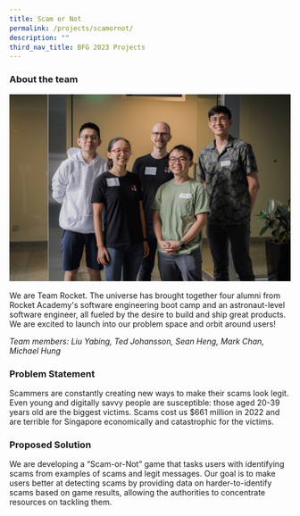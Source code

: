 ```yaml
---
title: Scam or Not
permalink: /projects/scamornot/
description: ""
third_nav_title: BFG 2023 Projects
---
```

### About the team

![](/images/team%20rocket.jpeg)

We are Team Rocket. The universe has brought together four alumni from Rocket Academy's software engineering boot camp and an astronaut-level software engineer, all fueled by the desire to build and ship great products. We are excited to launch into our problem space and orbit around users!

*Team members: Liu Yabing, Ted Johansson, Sean Heng, Mark Chan, Michael Hung*

### Problem Statement

Scammers are constantly creating new ways to make their scams look legit. Even young and digitally savvy people are susceptible: those aged 20-39 years old are the biggest victims. Scams cost us $661 million in 2022 and are terrible for Singapore economically and catastrophic for the victims.

### Proposed Solution

We are developing a “Scam-or-Not” game that tasks users with identifying scams from examples of scams and legit messages. Our goal is to make users better at detecting scams by providing data on harder-to-identify scams based on game results, allowing the authorities to concentrate resources on tackling them.